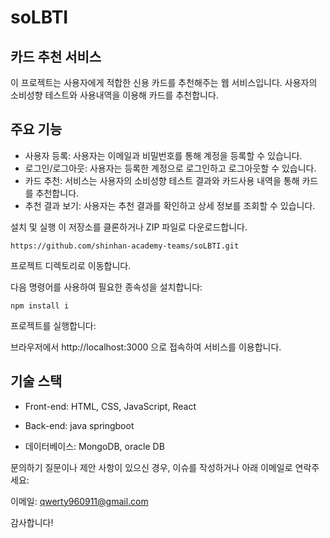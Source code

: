 # soLBTI

카드 추천 서비스
---
이 프로젝트는 사용자에게 적합한 신용 카드를 추천해주는 웹 서비스입니다. 사용자의 소비성향 테스트와 사용내역을 이용해 카드를 추천합니다.

주요 기능
---
* 사용자 등록: 사용자는 이메일과 비밀번호를 통해 계정을 등록할 수 있습니다.
* 로그인/로그아웃: 사용자는 등록한 계정으로 로그인하고 로그아웃할 수 있습니다.
* 카드 추천: 서비스는 사용자의 소비성향 테스트 결과와 카드사용 내역을 통해 카드를 추천합니다.
* 추천 결과 보기: 사용자는 추천 결과를 확인하고 상세 정보를 조회할 수 있습니다.
  
설치 및 실행
이 저장소를 클론하거나 ZIP 파일로 다운로드합니다.
```
https://github.com/shinhan-academy-teams/soLBTI.git
```

프로젝트 디렉토리로 이동합니다.

다음 명령어를 사용하여 필요한 종속성을 설치합니다:

```
npm install i
```

프로젝트를 실행합니다:

브라우저에서 http://localhost:3000 으로 접속하여 서비스를 이용합니다.

기술 스택
---
* Front-end: HTML, CSS, JavaScript, React

* Back-end: java springboot

* 데이터베이스: MongoDB, oracle DB

문의하기
질문이나 제안 사항이 있으신 경우, 이슈를 작성하거나 아래 이메일로 연락주세요:

이메일: qwerty960911@gmail.com

감사합니다!
